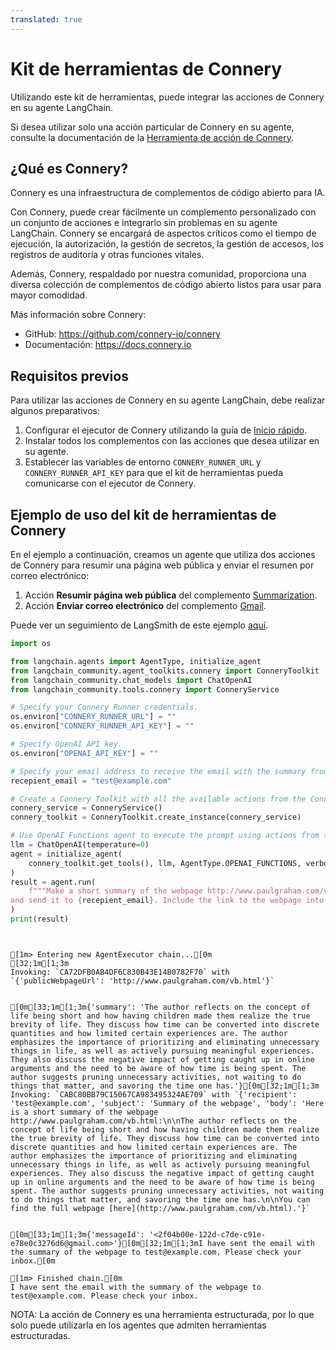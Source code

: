 ```yaml
---
translated: true
---
```


# Kit de herramientas de Connery

Utilizando este kit de herramientas, puede integrar las acciones de Connery en su agente LangChain.

Si desea utilizar solo una acción particular de Connery en su agente,
consulte la documentación de la [Herramienta de acción de Connery](/docs/integrations/tools/connery).

## ¿Qué es Connery?

Connery es una infraestructura de complementos de código abierto para IA.

Con Connery, puede crear fácilmente un complemento personalizado con un conjunto de acciones e integrarlo sin problemas en su agente LangChain.
Connery se encargará de aspectos críticos como el tiempo de ejecución, la autorización, la gestión de secretos, la gestión de accesos, los registros de auditoría y otras funciones vitales.

Además, Connery, respaldado por nuestra comunidad, proporciona una diversa colección de complementos de código abierto listos para usar para mayor comodidad.

Más información sobre Connery:

- GitHub: https://github.com/connery-io/connery
- Documentación: https://docs.connery.io

## Requisitos previos

Para utilizar las acciones de Connery en su agente LangChain, debe realizar algunos preparativos:

1. Configurar el ejecutor de Connery utilizando la guía de [Inicio rápido](https://docs.connery.io/docs/runner/quick-start/).
2. Instalar todos los complementos con las acciones que desea utilizar en su agente.
3. Establecer las variables de entorno `CONNERY_RUNNER_URL` y `CONNERY_RUNNER_API_KEY` para que el kit de herramientas pueda comunicarse con el ejecutor de Connery.

## Ejemplo de uso del kit de herramientas de Connery

En el ejemplo a continuación, creamos un agente que utiliza dos acciones de Connery para resumir una página web pública y enviar el resumen por correo electrónico:

1. Acción **Resumir página web pública** del complemento [Summarization](https://github.com/connery-io/summarization-plugin).
2. Acción **Enviar correo electrónico** del complemento [Gmail](https://github.com/connery-io/gmail).

Puede ver un seguimiento de LangSmith de este ejemplo [aquí](https://smith.langchain.com/public/4af5385a-afe9-46f6-8a53-57fe2d63c5bc/r).

```python
import os

from langchain.agents import AgentType, initialize_agent
from langchain_community.agent_toolkits.connery import ConneryToolkit
from langchain_community.chat_models import ChatOpenAI
from langchain_community.tools.connery import ConneryService

# Specify your Connery Runner credentials.
os.environ["CONNERY_RUNNER_URL"] = ""
os.environ["CONNERY_RUNNER_API_KEY"] = ""

# Specify OpenAI API key.
os.environ["OPENAI_API_KEY"] = ""

# Specify your email address to receive the email with the summary from example below.
recepient_email = "test@example.com"

# Create a Connery Toolkit with all the available actions from the Connery Runner.
connery_service = ConneryService()
connery_toolkit = ConneryToolkit.create_instance(connery_service)

# Use OpenAI Functions agent to execute the prompt using actions from the Connery Toolkit.
llm = ChatOpenAI(temperature=0)
agent = initialize_agent(
    connery_toolkit.get_tools(), llm, AgentType.OPENAI_FUNCTIONS, verbose=True
)
result = agent.run(
    f"""Make a short summary of the webpage http://www.paulgraham.com/vb.html in three sentences
and send it to {recepient_email}. Include the link to the webpage into the body of the email."""
)
print(result)
```

```output


[1m> Entering new AgentExecutor chain...[0m
[32;1m[1;3m
Invoking: `CA72DFB0AB4DF6C830B43E14B0782F70` with `{'publicWebpageUrl': 'http://www.paulgraham.com/vb.html'}`


[0m[33;1m[1;3m{'summary': 'The author reflects on the concept of life being short and how having children made them realize the true brevity of life. They discuss how time can be converted into discrete quantities and how limited certain experiences are. The author emphasizes the importance of prioritizing and eliminating unnecessary things in life, as well as actively pursuing meaningful experiences. They also discuss the negative impact of getting caught up in online arguments and the need to be aware of how time is being spent. The author suggests pruning unnecessary activities, not waiting to do things that matter, and savoring the time one has.'}[0m[32;1m[1;3m
Invoking: `CABC80BB79C15067CA983495324AE709` with `{'recipient': 'test@example.com', 'subject': 'Summary of the webpage', 'body': 'Here is a short summary of the webpage http://www.paulgraham.com/vb.html:\n\nThe author reflects on the concept of life being short and how having children made them realize the true brevity of life. They discuss how time can be converted into discrete quantities and how limited certain experiences are. The author emphasizes the importance of prioritizing and eliminating unnecessary things in life, as well as actively pursuing meaningful experiences. They also discuss the negative impact of getting caught up in online arguments and the need to be aware of how time is being spent. The author suggests pruning unnecessary activities, not waiting to do things that matter, and savoring the time one has.\n\nYou can find the full webpage [here](http://www.paulgraham.com/vb.html).'}`


[0m[33;1m[1;3m{'messageId': '<2f04b00e-122d-c7de-c91e-e78e0c3276d6@gmail.com>'}[0m[32;1m[1;3mI have sent the email with the summary of the webpage to test@example.com. Please check your inbox.[0m

[1m> Finished chain.[0m
I have sent the email with the summary of the webpage to test@example.com. Please check your inbox.
```

NOTA: La acción de Connery es una herramienta estructurada, por lo que solo puede utilizarla en los agentes que admiten herramientas estructuradas.
